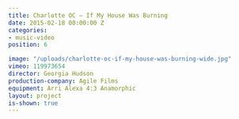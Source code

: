 ```yaml
---
title: Charlotte OC — If My House Was Burning
date: 2015-02-18 00:00:00 Z
categories:
- music-video
position: 6

image: "/uploads/charlotte-oc-if-my-house-was-burning-wide.jpg"
vimeo: 119973654
director: Georgia Hudson
production-company: Agile Films
equipment: Arri Alexa 4:3 Anamorphic
layout: project
is-shown: true
---
```


